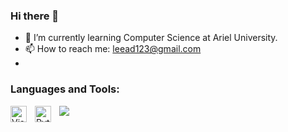 ### Hi there 👋

- 🌱 I’m currently learning Computer Science at Ariel University.
- 📫 How to reach me: leead123@gmail.com
- 
### Languages and Tools:
<img align="left" alt="Visual Studio Code" width="26px" src="https://cdn.jsdelivr.net/gh/devicons/devicon/icons/vscode/vscode-original.svg" style="padding-right:10px;" />
<img align="left" alt="Python" width="26px" src="https://cdn3.iconfinder.com/data/icons/logos-and-brands-adobe/512/267_Python-512.png" style="padding-right:10px;"/>


<img src="https://github-readme-stats.vercel.app/api?username=LeeadJ&&show_icons=true&title_color=ffffff&icon_color=bb2acf&text_color=daf7dc&bg_color=151515">
